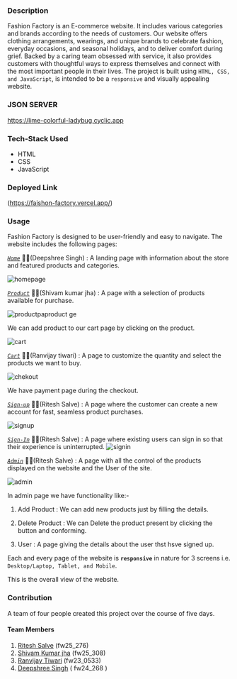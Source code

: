 ### Description
Fashion Factory is an E-commerce website. It includes various categories and brands according to the needs of customers.
Our website offers clothing arrangements, wearings, and unique brands to celebrate fashion, everyday occasions, and seasonal holidays, and to deliver comfort during grief. Backed by a caring team obsessed with service, it also provides customers with thoughtful ways to express themselves and connect with the most important people in their lives.
The project is built using `HTML, CSS, and JavaScript`, is intended to be a `responsive` and visually appealing website.

### JSON SERVER 
https://lime-colorful-ladybug.cyclic.app

### Tech-Stack Used 

- HTML
- CSS
- JavaScript

### Deployed Link
(https://faishon-factory.vercel.app/)


### Usage
Fashion Factory is designed to be user-friendly and easy to navigate. The website includes the following pages:

[*`Home`*](/index.html) 👨‍💼(Deepshree Singh) : A landing page with information about the store and featured products and categories.

![homepage](https://user-images.githubusercontent.com/121334201/229412842-7f9a2b12-8fdd-474c-a9cb-471d6152ba29.png)

[*`Product`*](/product.html) 👨‍💼(Shivam kumar jha) : A page with a selection of products available for purchase.


![productpa![product](https://user-images.githubusercontent.com/121334201/229412917-5be40844-7f94-4bc2-9b05-196112c905c3.png)
ge]()

We can add product to our cart page by clicking on the product.

![cart](https://user-images.githubusercontent.com/121334201/229413018-f806260b-93d0-456d-919c-067999c7bdbb.png)


[*`Cart`*](/cart.html) 👨‍💼(Ranvijay tiwari) : A page to customize the quantity and select the products we want to buy.

![chekout](https://user-images.githubusercontent.com/121334201/229413074-918baf2e-c472-46e7-b3d3-07326f389839.png)



We have payment page during the checkout.

[*`Sign-up`*](/SignUp.html) 👨‍💼(Ritesh Salve) : A page where the customer can create a new account for fast, seamless product purchases.

![signup](https://user-images.githubusercontent.com/121334201/229415521-00925efc-38bc-4bc2-a66b-a83efcdee089.png)




[*`Sign-In`*](SignIn.html) 👨‍💼(Ritesh Salve) : A page where existing users can sign in so that their experience is uninterrupted.
![signin](https://user-images.githubusercontent.com/121334201/229413140-87d3245e-1798-4d31-9c59-246ca14dc3d1.png)



[*`Admin`*](/admin.html) 👨‍💼(Ritesh Salve) : A page with all the control of the products displayed on the website and the User of the site.

![admin](https://user-images.githubusercontent.com/121334201/229413167-d46db29e-0d17-495c-a69f-089effaa0f57.png)



In admin page we have functionality like:-

1. Add Product : We can add new products just by filling the details.

2. Delete Product : We can Delete the product present by clicking the button and conforming.

3. User : A page giving the details about the user thst hsve signed up.

Each and every page of the website  is **`responsive`** in nature for 3 screens i.e. `Desktop/Laptop, Tablet, and Mobile`.

This is the overall view of the website.

### Contribution

A team of four people created this project over the course of five days.
#### Team Members

1. [Ritesh Salve]() (fw25_276)
2. [Shivam Kumar jha](https://github.com/Shivam6209) (fw25_308)
3. [Ranvijay Tiwari](https://github.com/RanvijayTiwari) (fw23_0533)
4. [Deepshree Singh](https://github.com/DeepshreeSingh) (	fw24_268 )
